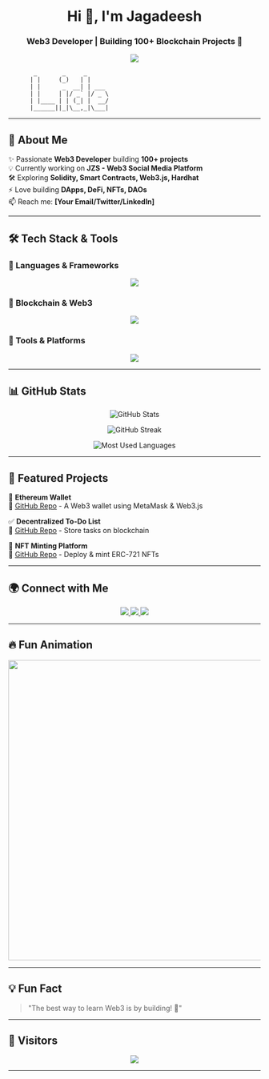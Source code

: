 <h1 align="center">Hi 👋, I'm Jagadeesh</h1>
<h3 align="center">Web3 Developer | Building 100+ Blockchain Projects 🚀</h3>

<p align="center">
  <img src="https://readme-typing-svg.herokuapp.com?font=Fira+Code&size=30&duration=3000&pause=500&color=F75C7E&center=true&vCenter=true&width=600&lines=Hello,+I'm+Jagadeesh!;Web3+Developer+%7C+Solidity+%7C+Blockchain;Building+100%2B+Web3+Projects+%F0%9F%9A%80;Creating+JZS%3A+Next-Gen+Social+Media+%F0%9F%94%A5" />
</p>

```
       _       _     _     
      | |     (_)   | |    
      | |      _  __| | ___ 
      | |     | |/ _` |/ _ \
      | |____ | | (_| |  __/
      |______||_|\__,_|\___|
```

---

## 🚀 About Me  
✨ Passionate **Web3 Developer** building **100+ projects**  
💡 Currently working on **JZS - Web3 Social Media Platform**  
🛠️ Exploring **Solidity, Smart Contracts, Web3.js, Hardhat**  
⚡ Love building **DApps, DeFi, NFTs, DAOs**  
📫 Reach me: **[Your Email/Twitter/LinkedIn]**  

---

## 🛠️ Tech Stack & Tools  

### 🔹 Languages & Frameworks  
<p align="center">
  <img src="https://skillicons.dev/icons?i=solidity,javascript,react,nodejs,html,css,cpp" />
</p>

### 🔹 Blockchain & Web3  
<p align="center">
  <img src="https://skillicons.dev/icons?i=ethereum,metamask,hardhat,web3" />
</p>

### 🔹 Tools & Platforms  
<p align="center">
  <img src="https://skillicons.dev/icons?i=vscode,git,github" />
</p>

---

## 📊 GitHub Stats  

<p align="center">
  <img src="https://github-readme-stats.vercel.app/api?username=podamekalajagadeesh&show_icons=true&theme=radical" alt="GitHub Stats" />
</p>
<p align="center">
  <img src="https://github-readme-streak-stats.herokuapp.com/?user=podamekalajagadeesh&theme=radical" alt="GitHub Streak" />
</p>
<p align="center">
  <img src="https://github-readme-stats.vercel.app/api/top-langs/?username=podamekalajagadeesh&layout=compact&theme=radical" alt="Most Used Languages" />
</p>

---

## 🚀 Featured Projects  

🦊 **Ethereum Wallet**  
🔗 [GitHub Repo](https://github.com/podamekalajagadeesh/ethereum-wallet) - A Web3 wallet using MetaMask & Web3.js  

✅ **Decentralized To-Do List**  
🔗 [GitHub Repo](https://github.com/podamekalajagadeesh/dapp-todo) - Store tasks on blockchain  

🎨 **NFT Minting Platform**  
🔗 [GitHub Repo](https://github.com/podamekalajagadeesh/nft-minter) - Deploy & mint ERC-721 NFTs  

---

## 🌍 Connect with Me  

<p align="center">
  <a href="https://twitter.com/yourusername">
    <img src="https://img.shields.io/badge/Twitter-%231DA1F2.svg?style=for-the-badge&logo=twitter&logoColor=white" />
  </a>
  <a href="https://linkedin.com/in/yourusername">
    <img src="https://img.shields.io/badge/LinkedIn-%230A66C2.svg?style=for-the-badge&logo=linkedin&logoColor=white" />
  </a>
  <a href="mailto:your@email.com">
    <img src="https://img.shields.io/badge/Email-D14836?style=for-the-badge&logo=gmail&logoColor=white" />
  </a>
</p>

---

## 🔥 Fun Animation  

<p align="center">
  <img src="https://media.giphy.com/media/QTfX9Ejfra3ZmNxh6B/giphy.gif" width="600">
</p>

---

## 💡 Fun Fact  
> "The best way to learn Web3 is by building! 🚀"

---

## 👀 Visitors  
<p align="center">
  <img src="https://komarev.com/ghpvc/?username=podamekalajagadeesh&label=Profile+Views&color=blue&style=plastic"/>
</p>

---
